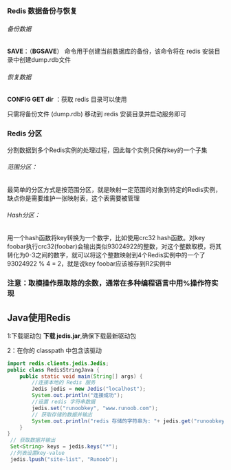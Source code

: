 ### Redis 数据备份与恢复

###### 备份数据

 **SAVE**：（**BGSAVE**） 命令用于创建当前数据库的备份，该命令将在 redis 安装目录中创建dump.rdb文件

###### 恢复数据

**CONFIG GET dir**   ：获取 redis 目录可以使用 

只需将备份文件 (dump.rdb) 移动到 redis 安装目录并启动服务即可

### Redis 分区

分割数据到多个Redis实例的处理过程，因此每个实例只保存key的一个子集

###### 范围分区：

最简单的分区方式是按范围分区，就是映射一定范围的对象到特定的Redis实例，缺点你是需要维护一张映射表，这个表需要被管理

###### Hash分区：

用一个hash函数将key转换为一个数字，比如使用crc32 hash函数。对key foobar执行crc32(foobar)会输出类似93024922的整数，对这个整数取模，将其转化为0-3之间的数字，就可以将这个整数映射到4个Redis实例中的一个了			93024922 % 4 = 2，就是说key foobar应该被存到R2实例中

### 注意：取模操作是取除的余数，通常在多种编程语言中用%操作符实现



## Java使用Redis

1:下载驱动包 **下载 jedis.jar**,确保下载最新驱动包

2：在你的 classpath 中包含该驱动

```java
import redis.clients.jedis.Jedis;
public class RedisStringJava {
    public static void main(String[] args) {
        //连接本地的 Redis 服务
        Jedis jedis = new Jedis("localhost");
        System.out.println("连接成功");
        //设置 redis 字符串数据
        jedis.set("runoobkey", "www.runoob.com");
        // 获取存储的数据并输出
        System.out.println("redis 存储的字符串为: "+ jedis.get("runoobkey"));
    }
}
 // 获取数据并输出
 Set<String> keys = jedis.keys("*"); 
 //列表设置key-value 
 jedis.lpush("site-list", "Runoob");
```



